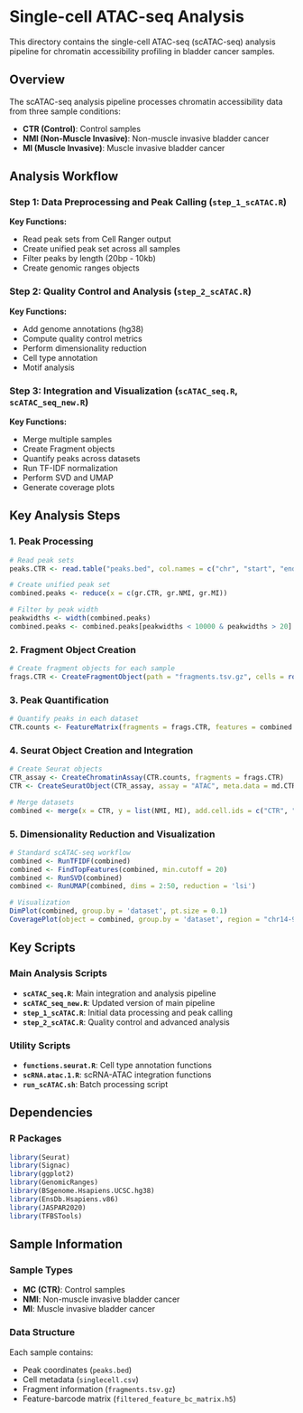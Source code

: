 # Single-cell ATAC-seq Analysis

This directory contains the single-cell ATAC-seq (scATAC-seq) analysis pipeline for chromatin accessibility profiling in bladder cancer samples.

## Overview

The scATAC-seq analysis pipeline processes chromatin accessibility data from three sample conditions:
- **CTR (Control)**: Control samples  
- **NMI (Non-Muscle Invasive)**: Non-muscle invasive bladder cancer
- **MI (Muscle Invasive)**: Muscle invasive bladder cancer

## Analysis Workflow

### Step 1: Data Preprocessing and Peak Calling (`step_1_scATAC.R`)

**Key Functions:**
- Read peak sets from Cell Ranger output
- Create unified peak set across all samples
- Filter peaks by length (20bp - 10kb)
- Create genomic ranges objects

### Step 2: Quality Control and Analysis (`step_2_scATAC.R`)

**Key Functions:**
- Add genome annotations (hg38)
- Compute quality control metrics
- Perform dimensionality reduction
- Cell type annotation
- Motif analysis

### Step 3: Integration and Visualization (`scATAC_seq.R`, `scATAC_seq_new.R`)

**Key Functions:**
- Merge multiple samples
- Create Fragment objects
- Quantify peaks across datasets
- Run TF-IDF normalization
- Perform SVD and UMAP
- Generate coverage plots

## Key Analysis Steps

### 1. Peak Processing
```r
# Read peak sets
peaks.CTR <- read.table("peaks.bed", col.names = c("chr", "start", "end"))

# Create unified peak set
combined.peaks <- reduce(x = c(gr.CTR, gr.NMI, gr.MI))

# Filter by peak width
peakwidths <- width(combined.peaks)
combined.peaks <- combined.peaks[peakwidths < 10000 & peakwidths > 20]
```

### 2. Fragment Object Creation
```r
# Create fragment objects for each sample
frags.CTR <- CreateFragmentObject(path = "fragments.tsv.gz", cells = rownames(md.CTR))
```

### 3. Peak Quantification
```r
# Quantify peaks in each dataset
CTR.counts <- FeatureMatrix(fragments = frags.CTR, features = combined.peaks, cells = rownames(md.CTR))
```

### 4. Seurat Object Creation and Integration
```r
# Create Seurat objects
CTR_assay <- CreateChromatinAssay(CTR.counts, fragments = frags.CTR)
CTR <- CreateSeuratObject(CTR_assay, assay = "ATAC", meta.data = md.CTR)

# Merge datasets
combined <- merge(x = CTR, y = list(NMI, MI), add.cell.ids = c("CTR", "NMI", "MI"))
```

### 5. Dimensionality Reduction and Visualization
```r
# Standard scATAC-seq workflow
combined <- RunTFIDF(combined)
combined <- FindTopFeatures(combined, min.cutoff = 20)
combined <- RunSVD(combined)
combined <- RunUMAP(combined, dims = 2:50, reduction = 'lsi')

# Visualization
DimPlot(combined, group.by = 'dataset', pt.size = 0.1)
CoveragePlot(object = combined, group.by = 'dataset', region = "chr14-99700000-99760000")
```

## Key Scripts

### Main Analysis Scripts
- **`scATAC_seq.R`**: Main integration and analysis pipeline
- **`scATAC_seq_new.R`**: Updated version of main pipeline
- **`step_1_scATAC.R`**: Initial data processing and peak calling
- **`step_2_scATAC.R`**: Quality control and advanced analysis

### Utility Scripts
- **`functions.seurat.R`**: Cell type annotation functions
- **`scRNA.atac.1.R`**: scRNA-ATAC integration functions
- **`run_scATAC.sh`**: Batch processing script

## Dependencies

### R Packages
```r
library(Seurat)
library(Signac)
library(ggplot2)
library(GenomicRanges)
library(BSgenome.Hsapiens.UCSC.hg38)
library(EnsDb.Hsapiens.v86)
library(JASPAR2020)
library(TFBSTools)
```

## Sample Information

### Sample Types
- **MC (CTR)**: Control samples
- **NMI**: Non-muscle invasive bladder cancer
- **MI**: Muscle invasive bladder cancer

### Data Structure
Each sample contains:
- Peak coordinates (`peaks.bed`)
- Cell metadata (`singlecell.csv`)
- Fragment information (`fragments.tsv.gz`)
- Feature-barcode matrix (`filtered_feature_bc_matrix.h5`)

